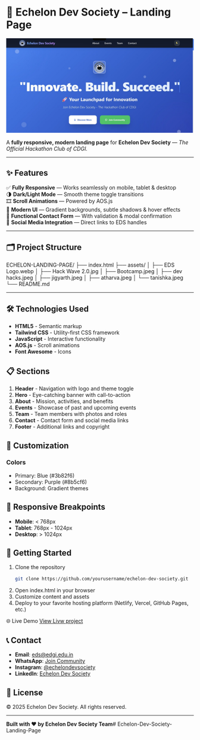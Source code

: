 # 🚀 Echelon Dev Society – Landing Page  

<p align="center">
  <img src="/assets/preview.jpg" alt="Echelon Dev Society Landing Page" width="800"/>
</p>


A **fully responsive, modern landing page** for **Echelon Dev Society** — *The Official Hackathon Club of CDGI.*  

---


## ✨ Features  

✅ **Fully Responsive** — Works seamlessly on mobile, tablet & desktop  
🌗 **Dark/Light Mode** — Smooth theme toggle transitions  
🎞️ **Scroll Animations** — Powered by AOS.js  
🎨 **Modern UI** — Gradient backgrounds, subtle shadows & hover effects  
💬 **Functional Contact Form** — With validation & modal confirmation  
🔗 **Social Media Integration** — Direct links to EDS handles  

---

## 🗂️ Project Structure  

ECHELON-LANDING-PAGE/
├── index.html
├── assets/
│   ├── EDS Logo.webp
│   ├── Hack Wave 2.0.jpg
│   ├── Bootcamp.jpeg
│   ├── dev hacks.jpeg
│   ├── jigyarth.jpeg
│   ├── atharva.jpeg
│   └── tanishka.jpeg
└── README.md

---


## 🛠️ Technologies Used

- **HTML5** - Semantic markup
- **Tailwind CSS** - Utility-first CSS framework
- **JavaScript** - Interactive functionality
- **AOS.js** - Scroll animations
- **Font Awesome** - Icons

## 📋 Sections

1. **Header** - Navigation with logo and theme toggle
2. **Hero** - Eye-catching banner with call-to-action
3. **About** - Mission, activities, and benefits
4. **Events** - Showcase of past and upcoming events
5. **Team** - Team members with photos and roles
6. **Contact** - Contact form and social media links
7. **Footer** - Additional links and copyright

## 🎨 Customization

### Colors
- Primary: Blue (#3b82f6)
- Secondary: Purple (#8b5cf6)
- Background: Gradient themes

## 📱 Responsive Breakpoints

- **Mobile**: < 768px
- **Tablet**: 768px - 1024px
- **Desktop**: > 1024px

## 🚀 Getting Started  

1. Clone the repository  
   ```bash
   git clone https://github.com/yourusername/echelon-dev-society.git
2. Open index.html in your browser
3. Customize content and assets
4. Deploy to your favorite hosting platform (Netlify, Vercel, GitHub Pages, etc.)

🌐 Live Demo
[View Livw project](https://your-deployment-link.vercel.app)

## 📞 Contact

- **Email**: eds@edgi.edu.in
- **WhatsApp**: [Join Community](https://chat.whatsapp.com/D2Qx7lofeFnLre9gsAU4mW)
- **Instagram**: [@echelondevsociety](https://www.instagram.com/echelondevsociety)
- **LinkedIn**: [Echelon Dev Society](https://www.linkedin.com/company/echelondevsociety)

## 📄 License

© 2025 Echelon Dev Society. All rights reserved.

---

**Built with ❤️ by Echelon Dev Society Team**#   E c h e l o n - D e v - S o c i e t y - L a n d i n g - P a g e 
 
 